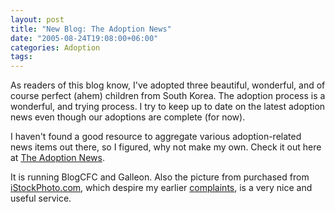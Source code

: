 ```yaml
---
layout: post
title: "New Blog: The Adoption News"
date: "2005-08-24T19:08:00+06:00"
categories: Adoption 
tags: 
---
```


As readers of this blog know, I've adopted three beautiful, wonderful, and of course perfect (ahem) children from South Korea. The adoption process is a wonderful, and trying process. I try to keep up to date on the latest adoption news even though our adoptions are complete (for now). 

I haven't found a good resource to aggregate various adoption-related news items out there, so I figured, why not make my own. Check it out here at <a href="http://www.theadoptionnews.com">The Adoption News</a>.

It is running BlogCFC and Galleon. Also the picture from purchased from <a href="http://www.istockphoto.com">iStockPhoto.com</a>, which despire my earlier <a href="http://ray.camdenfamily.com/index.cfm/2005/8/24/Vile-Forms">complaints</a>, is a very nice and useful service.